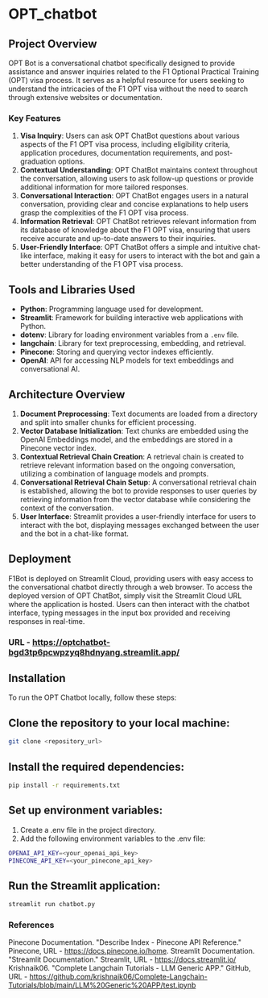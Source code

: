 # OPT_chatbot

## Project Overview

OPT Bot is a conversational chatbot specifically designed to provide assistance and answer inquiries related to the F1 Optional Practical Training (OPT) visa process. It serves as a helpful resource for users seeking to understand the intricacies of the F1 OPT visa without the need to search through extensive websites or documentation.

### Key Features
1. **Visa Inquiry**: Users can ask OPT ChatBot questions about various aspects of the F1 OPT visa process, including eligibility criteria, application procedures, documentation requirements, and post-graduation options.
2. **Contextual Understanding**: OPT ChatBot maintains context throughout the conversation, allowing users to ask follow-up questions or provide additional information for more tailored responses.
3. **Conversational Interaction**: OPT ChatBot engages users in a natural conversation, providing clear and concise explanations to help users grasp the complexities of the F1 OPT visa process.
4. **Information Retrieval**: OPT ChatBot retrieves relevant information from its database of knowledge about the F1 OPT visa, ensuring that users receive accurate and up-to-date answers to their inquiries.
5. **User-Friendly Interface**: OPT ChatBot offers a simple and intuitive chat-like interface, making it easy for users to interact with the bot and gain a better understanding of the F1 OPT visa process.



## Tools and Libraries Used

- **Python**: Programming language used for development.
- **Streamlit**: Framework for building interactive web applications with Python.
- **dotenv**: Library for loading environment variables from a `.env` file.
- **langchain**: Library for text preprocessing, embedding, and retrieval.
- **Pinecone**: Storing and querying vector indexes efficiently.
- **OpenAI**: API for accessing NLP models for text embeddings and conversational AI.


## Architecture Overview

1. **Document Preprocessing**: Text documents are loaded from a directory and split into smaller chunks for efficient processing.
2. **Vector Database Initialization**: Text chunks are embedded using the OpenAI Embeddings model, and the embeddings are stored in a Pinecone vector index.
3. **Contextual Retrieval Chain Creation**: A retrieval chain is created to retrieve relevant information based on the ongoing conversation, utilizing a combination of language models and prompts.
4. **Conversational Retrieval Chain Setup**: A conversational retrieval chain is established, allowing the bot to provide responses to user queries by retrieving information from the vector database while considering the context of the conversation.
5. **User Interface**: Streamlit provides a user-friendly interface for users to interact with the bot, displaying messages exchanged between the user and the bot in a chat-like format.

## Deployment

F1Bot is deployed on Streamlit Cloud, providing users with easy access to the conversational chatbot directly through a web browser. To access the deployed version of OPT ChatBot, simply visit the Streamlit Cloud URL where the application is hosted. Users can then interact with the chatbot interface, typing messages in the input box provided and receiving responses in real-time.

### URL - https://optchatbot-bgd3tp6pcwpzyq8hdnyang.streamlit.app/


## Installation
To run the OPT Chatbot locally, follow these steps:

## Clone the repository to your local machine:
```bash
git clone <repository_url>
```
## Install the required dependencies:
```bash
pip install -r requirements.txt
```
## Set up environment variables:
1. Create a .env file in the project directory.
2. Add the following environment variables to the .env file:
```bash
OPENAI_API_KEY=<your_openai_api_key>
PINECONE_API_KEY=<your_pinecone_api_key>
```
## Run the Streamlit application:
```bash
streamlit run chatbot.py
```


### References 
Pinecone Documentation. "Describe Index - Pinecone API Reference." Pinecone, URL - https://docs.pinecone.io/home.
Streamlit Documentation. "Streamlit Documentation." Streamlit, URL - https://docs.streamlit.io/
Krishnaik06. "Complete Langchain Tutorials - LLM Generic APP." GitHub, URL - https://github.com/krishnaik06/Complete-Langchain-Tutorials/blob/main/LLM%20Generic%20APP/test.ipynb


